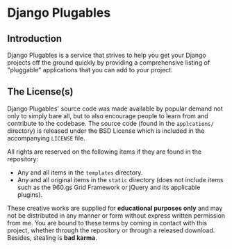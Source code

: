 # Django Plugables

## Introduction

Django Plugables is a service that strives to help you get your Django projects off the ground quickly by providing a comprehensive listing of "pluggable" applications that you can add to your project.

## The License(s)

Django Plugables' source code was made available by popular demand not only to simply bare all, but to also encourage people to learn from and contribute to the codebase. The source code (found in the `applcations/` directory) is released under the BSD License which is included in the accompanying `LICENSE` file.

All rights are reserved on the following items if they are found in the repository:

* Any and all items in the `templates` directory.
* Any and all original items in the `static` directory (does not include items such as the 960.gs Grid Framework or jQuery and its applicable plugins).

These creative works are supplied for **educational purposes only** and may not be distributed in any manner or form without express written permission from me. You are bound to these terms by coming in contact with this project, whether through the repository or through a released download. Besides, stealing is **bad karma**.